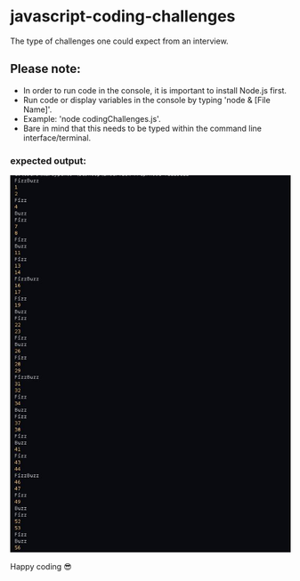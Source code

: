 # javascript-coding-challenges
The type of challenges one could expect from an interview.

## Please note:

* In order to run code in the console, it is important to install Node.js first.
* Run code or display variables in the console by typing 'node & [File Name]'.
* Example: 'node codingChallenges.js'.
* Bare in mind that this needs to be typed within the command line interface/terminal.

### expected output:

<img src="/images/fizzBuzz.JPG" alt="challenge code output"/>

Happy coding :sunglasses:

